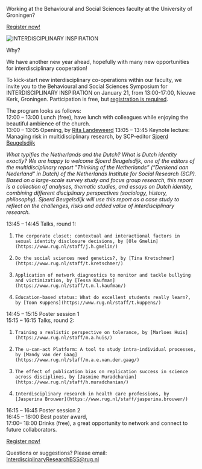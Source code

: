 Working at the Behavioural and Social Sciences faculty at the University of Groningen?

[Register now!](https://docs.google.com/forms/d/e/1FAIpQLSfbSeR0jDoU4hPfR7ism-33ORAv2V4cu7AyUGsBx3wGOvKj5g/viewform)

![INTERDISCIPLINARY INSPIRATION](http://HeiningaVE.github.io/img/mail-banner-interdisciplinair-symp.png)

Why?

We have another new year ahead, hopefully with many new opportunities for interdisciplinary cooperation!

To kick-start new interdisciplinary co-operations within our faculty, we invite you to the Behavioural and Social Sciences Symposium for INTERDISCIPLINARY INSPIRATION on January 21, from 13:00-17:00, Nieuwe Kerk, Groningen. Participation is free, but [registration is required](https://docs.google.com/forms/d/e/1FAIpQLSfbSeR0jDoU4hPfR7ism-33ORAv2V4cu7AyUGsBx3wGOvKj5g/viewform).

The program looks as follows:  
12:00 – 13:00                Lunch (free), have lunch with colleagues while enjoying the beautiful ambience of the church.  
13:00 – 13:05                Opening, by [Rita Landeweerd](https://www.rug.nl/staff/r.j.landeweerd/)
13:05 – 13:45                Keynote lecture: Managing risk in multidisciplinary research, by SCP-editor [Sjoerd Beugelsdijk](https://www.rug.nl/feb/news/2019/sjoerd-beugelsdijk-redacteur-denkend-aan-nederland)  

*What typifies the Netherlands and the Dutch? What is Dutch identity exactly? We are happy to welcome Sjoerd Beugelsdijk, one of the editors of the multidisciplinary report "Thinking of the Netherlands” (“Denkend aan Nederland" in Dutch) of the Netherlands Institute for Social Research (SCP). Based on a large-scale survey study and focus group research, this report is a collection of analyses, thematic studies, and essays on Dutch identity, combining different disciplinary perspectives (sociology, history, philosophy). Sjoerd Beugelsdijk will use this report as a case study to reflect on the challenges, risks and added value of interdisciplinary research.*

13:45 – 14:45                Talks, round 1:  

1.     The corporate closet: contextual and interactional factors in sexual identity disclosure decisions, by [Ole Gmelin](https://www.rug.nl/staff/j.h.gmelin/)
2.     Do the social sciences need genetics?, by [Tina Kretschmer](https://www.rug.nl/staff/t.kretschmer/)
3.     Application of network diagnostics to monitor and tackle bullying and victimization, by [Tessa Kaufman](https://www.rug.nl/staff/t.m.l.kaufman/)
4.     Education-based status: What do excellent students really learn?, by [Toon Kuppens](https://www.rug.nl/staff/t.kuppens/)

14:45 – 15:15                Poster session 1  
15:15 – 16:15                Talks, round 2:  

1.     Training a realistic perspective on tolerance, by [Marloes Huis](https://www.rug.nl/staff/m.a.huis/)
2.     The u-can-act Platform: A tool to study intra-individual processes, by [Mandy van der Gaag](https://www.rug.nl/staff/m.a.e.van.der.gaag/) 
3.     The effect of publication bias on replication success in science across disciplines, by [Jasmine Muradchanian](https://www.rug.nl/staff/h.muradchanian/)
4.     Interdisciplinary research in health care professions, by [Jasperina Brouwer](https://www.rug.nl/staff/jasperina.brouwer/)

16:15 – 16:45                Poster session 2  
16:45 – 18:00                Best poster award,   
17:00– 18:00                 Drinks (free), a great opportunity to network and connect to future collaborators.

[Register now!](https://docs.google.com/forms/d/e/1FAIpQLSfbSeR0jDoU4hPfR7ism-33ORAv2V4cu7AyUGsBx3wGOvKj5g/viewform)

Questions or suggestions? Please email: InterdisciplinaryResearchBSS@rug.nl

